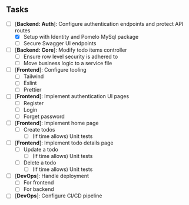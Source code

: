 ## Tasks

- [ ] [**Backend: Auth**]: Configure authentication endpoints and protect API routes
  - [x] Setup with Identity and Pomelo MySql package
  - [ ] Secure Swagger UI endpoints
- [ ] [**Backend: Core**]: Modify todo items controller
  - [ ] Ensure row level security is adhered to
  - [ ] Move business logic to a service file
- [ ] [**Frontend**]: Configure tooling
  - [ ] Tailwind
  - [ ] Eslint
  - [ ] Prettier
- [ ] [**Frontend**]: Implement authentication UI pages
  - [ ] Register
  - [ ] Login
  - [ ] Forget password
- [ ] [**Frontend**]: Implement home page
  - [ ] Create todos
    - [ ] (If time allows) Unit tests
- [ ] [**Frontend**]: Implement todo details page
  - [ ] Update a todo
    - [ ] (If time allows) Unit tests
  - [ ] Delete a todo
    - [ ] (If time allows) Unit tests
- [ ] [**DevOps**]: Handle deployment
  - [ ] For frontend
  - [ ] For backend
- [ ] [**DevOps**]: Configure CI/CD pipeline
